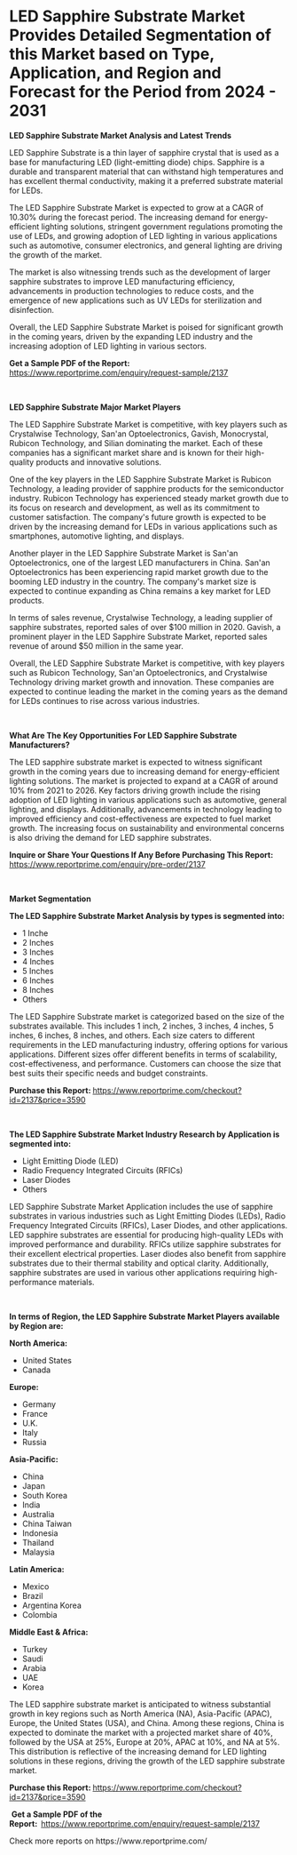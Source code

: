 <p><h1>LED Sapphire Substrate Market Provides Detailed Segmentation of this Market based on Type, Application, and Region and Forecast for the Period from 2024 - 2031</h1></p><p><strong>LED Sapphire Substrate Market Analysis and Latest Trends</strong></p>
<p><p>LED Sapphire Substrate is a thin layer of sapphire crystal that is used as a base for manufacturing LED (light-emitting diode) chips. Sapphire is a durable and transparent material that can withstand high temperatures and has excellent thermal conductivity, making it a preferred substrate material for LEDs.</p><p>The LED Sapphire Substrate Market is expected to grow at a CAGR of 10.30% during the forecast period. The increasing demand for energy-efficient lighting solutions, stringent government regulations promoting the use of LEDs, and growing adoption of LED lighting in various applications such as automotive, consumer electronics, and general lighting are driving the growth of the market.</p><p>The market is also witnessing trends such as the development of larger sapphire substrates to improve LED manufacturing efficiency, advancements in production technologies to reduce costs, and the emergence of new applications such as UV LEDs for sterilization and disinfection.</p><p>Overall, the LED Sapphire Substrate Market is poised for significant growth in the coming years, driven by the expanding LED industry and the increasing adoption of LED lighting in various sectors.</p></p>
<p><strong>Get a Sample PDF of the Report:&nbsp;</strong> <a href="https://www.reportprime.com/enquiry/request-sample/2137">https://www.reportprime.com/enquiry/request-sample/2137</a></p>
<p>&nbsp;</p>
<p><strong>LED Sapphire Substrate Major Market Players</strong></p>
<p><p>The LED Sapphire Substrate Market is competitive, with key players such as Crystalwise Technology, San'an Optoelectronics, Gavish, Monocrystal, Rubicon Technology, and Silian dominating the market. Each of these companies has a significant market share and is known for their high-quality products and innovative solutions.</p><p>One of the key players in the LED Sapphire Substrate Market is Rubicon Technology, a leading provider of sapphire products for the semiconductor industry. Rubicon Technology has experienced steady market growth due to its focus on research and development, as well as its commitment to customer satisfaction. The company's future growth is expected to be driven by the increasing demand for LEDs in various applications such as smartphones, automotive lighting, and displays.</p><p>Another player in the LED Sapphire Substrate Market is San'an Optoelectronics, one of the largest LED manufacturers in China. San'an Optoelectronics has been experiencing rapid market growth due to the booming LED industry in the country. The company's market size is expected to continue expanding as China remains a key market for LED products.</p><p>In terms of sales revenue, Crystalwise Technology, a leading supplier of sapphire substrates, reported sales of over $100 million in 2020. Gavish, a prominent player in the LED Sapphire Substrate Market, reported sales revenue of around $50 million in the same year.</p><p>Overall, the LED Sapphire Substrate Market is competitive, with key players such as Rubicon Technology, San'an Optoelectronics, and Crystalwise Technology driving market growth and innovation. These companies are expected to continue leading the market in the coming years as the demand for LEDs continues to rise across various industries.</p></p>
<p>&nbsp;</p>
<p><strong>What Are The Key Opportunities For LED Sapphire Substrate Manufacturers?</strong></p>
<p><p>The LED sapphire substrate market is expected to witness significant growth in the coming years due to increasing demand for energy-efficient lighting solutions. The market is projected to expand at a CAGR of around 10% from 2021 to 2026. Key factors driving growth include the rising adoption of LED lighting in various applications such as automotive, general lighting, and displays. Additionally, advancements in technology leading to improved efficiency and cost-effectiveness are expected to fuel market growth. The increasing focus on sustainability and environmental concerns is also driving the demand for LED sapphire substrates.</p></p>
<p><strong>Inquire or Share Your Questions If Any Before Purchasing This Report:</strong> <a href="https://www.reportprime.com/enquiry/pre-order/2137">https://www.reportprime.com/enquiry/pre-order/2137</a></p>
<p>&nbsp;</p>
<p><strong>Market Segmentation</strong></p>
<p><strong>The LED Sapphire Substrate Market Analysis by types is segmented into:</strong></p>
<p><ul><li>1 Inche</li><li>2 Inches</li><li>3 Inches</li><li>4 Inches</li><li>5 Inches</li><li>6 Inches</li><li>8 Inches</li><li>Others</li></ul></p>
<p><p>The LED Sapphire Substrate market is categorized based on the size of the substrates available. This includes 1 inch, 2 inches, 3 inches, 4 inches, 5 inches, 6 inches, 8 inches, and others. Each size caters to different requirements in the LED manufacturing industry, offering options for various applications. Different sizes offer different benefits in terms of scalability, cost-effectiveness, and performance. Customers can choose the size that best suits their specific needs and budget constraints.</p></p>
<p><strong>Purchase this Report:&nbsp;</strong><a href="https://www.reportprime.com/checkout?id=2137&price=3590">https://www.reportprime.com/checkout?id=2137&price=3590</a></p>
<p>&nbsp;</p>
<p><strong>The LED Sapphire Substrate Market Industry Research by Application is segmented into:</strong></p>
<p><ul><li>Light Emitting Diode (LED)</li><li>Radio Frequency Integrated Circuits (RFICs)</li><li>Laser Diodes</li><li>Others</li></ul></p>
<p><p>LED Sapphire Substrate Market Application includes the use of sapphire substrates in various industries such as Light Emitting Diodes (LEDs), Radio Frequency Integrated Circuits (RFICs), Laser Diodes, and other applications. LED sapphire substrates are essential for producing high-quality LEDs with improved performance and durability. RFICs utilize sapphire substrates for their excellent electrical properties. Laser diodes also benefit from sapphire substrates due to their thermal stability and optical clarity. Additionally, sapphire substrates are used in various other applications requiring high-performance materials.</p></p>
<p>&nbsp;</p>
<p><strong>In terms of Region, the LED Sapphire Substrate Market Players available by Region are:</strong></p>
<p>
    <p> <strong> North America: </strong>
        <ul>
            <li>United States</li>
            <li>Canada</li>
        </ul>
        </p> 
    <p> <strong> Europe: </strong>
        <ul>
            <li>Germany</li>
            <li>France</li>
            <li>U.K.</li>
            <li>Italy</li>
            <li>Russia</li>
        </ul>
        </p> 
    <p> <strong> Asia-Pacific: </strong>
        <ul>
            <li>China</li>
            <li>Japan</li>
            <li>South Korea</li>
            <li>India</li>
            <li>Australia</li>
            <li>China Taiwan</li>
            <li>Indonesia</li>
            <li>Thailand</li>
            <li>Malaysia</li>
        </ul>
        </p> 
    <p> <strong> Latin America: </strong>
        <ul>
            <li>Mexico</li>
            <li>Brazil</li>
            <li>Argentina Korea</li>
            <li>Colombia</li>
        </ul>
        </p> 
    <p> <strong> Middle East & Africa: </strong>
        <ul>
            <li>Turkey</li>
            <li>Saudi</li>
            <li>Arabia</li>
            <li>UAE</li>
            <li>Korea</li>
        </ul>
    </p>
    </p>
<p><p>The LED sapphire substrate market is anticipated to witness substantial growth in key regions such as North America (NA), Asia-Pacific (APAC), Europe, the United States (USA), and China. Among these regions, China is expected to dominate the market with a projected market share of 40%, followed by the USA at 25%, Europe at 20%, APAC at 10%, and NA at 5%. This distribution is reflective of the increasing demand for LED lighting solutions in these regions, driving the growth of the LED sapphire substrate market.</p></p>
<p><strong>Purchase this Report: </strong><a href="https://www.reportprime.com/checkout?id=2137&price=3590">https://www.reportprime.com/checkout?id=2137&price=3590</a></p>
<p>&nbsp;<strong>Get a Sample PDF of the Report:&nbsp;&nbsp;</strong><a href="https://www.reportprime.com/enquiry/request-sample/2137">https://www.reportprime.com/enquiry/request-sample/2137</a></p>
<p><strong></strong></p>
<p>Check more reports on https://www.reportprime.com/</p>